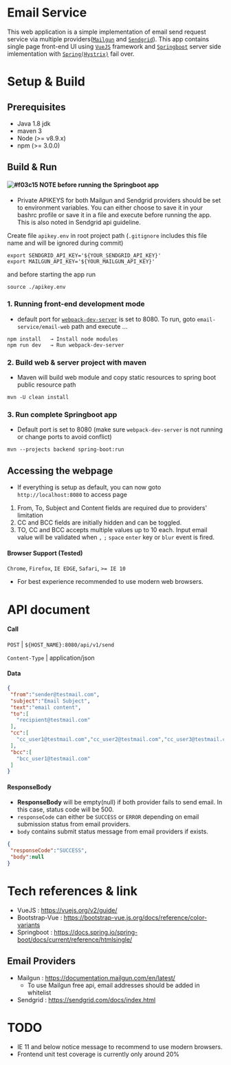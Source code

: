 # Email Service
This web application is a simple implementation of email send request service via multiple providers([`Mailgun`](https://www.mailgun.com) and [`Sendgrid`](https://sendgrid.com/marketing/sendgrid-services/)). This app contains single page front-end UI using [`VueJS`](https://vuejs.org) framework and [`Springboot`](https://projects.spring.io/spring-boot/) server side imlementation with [`Spring(Hystrix)`](https://spring.io/guides/gs/circuit-breaker/) fail over.

# Setup & Build
## Prerequisites
 * Java 1.8 jdk
 * maven 3
 * Node (>= v8.9.x)
 * npm (>= 3.0.0)

## Build & Run
#### ![#f03c15](https://placehold.it/15/f03c15/000000?text=+) NOTE before running the Springboot app
 * Private APIKEYS for both Mailgun and Sendgrid providers should be set to environment variables.
 You can either choose to save it in your bashrc profile or save it in a file and execute before running the app.
 This is also noted in Sendgrid api guideline.

 Create file `apikey.env` in root project path (`.gitignore` includes this file name and will be ignored during commit)
 ```
export SENDGRID_API_KEY='${YOUR_SENDGRID_API_KEY}' 
export MAILGUN_API_KEY='${YOUR_MAILGUN_API_KEY}'
 ```
 and before starting the app run 
 ```
 source ./apikey.env
 ```

### 1. Running front-end development mode
   * default port for  [`webpack-dev-server`](https://www.npmjs.com/package/webpack-dev-server) is set to 8080. To run, goto `email-service/email-web` path and execute ...
```
npm install   → Install node modules
npm run dev   → Run webpack-dev-server
```
### 2. Build web & server project with maven
   * Maven will build web module and copy static resources to spring boot public resource path
```
mvn -U clean install 
```
### 3. Run complete Springboot app
   * Default port is set to 8080 (make sure `webpack-dev-server` is not running or change ports to avoid conflict)
```
mvn --projects backend spring-boot:run
```
## Accessing the webpage
  * If everything is setup as default, you can now goto `http://localhost:8080` to access page
 1. From, To, Subject and Content fields are required due to providers' limitation
 2. CC and BCC fields are initially hidden and can be toggled. 
 3. TO, CC and BCC accepts multiple values up to 10 each. Input email value will be validated when `,` `;` `space` `enter` key or `blur` event is fired.

#### Browser Support (Tested) 
`Chrome`, `Firefox`, `IE EDGE`, `Safari`, `>= IE 10`
 * For best experience recommended to use modern web browsers. 


# API document
 #### Call  
`POST`          | `${HOST_NAME}:8080/api/v1/send` 

 `Content-Type` | application/json
 
 #### Data
 ```json
{
  "from":"sender@testmail.com",
  "subject":"Email Subject",
  "text":"email content",
  "to":[
    "recipient@testmail.com"
  ],
  "cc":[
    "cc_user1@testmail.com","cc_user2@testmail.com","cc_user3@testmail.com"
  ],
  "bcc":[
    "bcc_user1@testmail.com"
  ]
}
 ```
 
 #### ResponseBody
 * **ResponseBody** will be empty(null) if both provider fails to send email. In this case, status code will be 500. 
 * `responseCode` can either be `SUCCESS` or `ERROR` depending on email submission status from email providers.
 * `body` contains submit status message from email providers if exists.
 ```json
{
  "responseCode":"SUCCESS",
  "body":null
}
 ```

# Tech references & link
 * VueJS : https://vuejs.org/v2/guide/
 * Bootstrap-Vue : https://bootstrap-vue.js.org/docs/reference/color-variants
 * Springboot : https://docs.spring.io/spring-boot/docs/current/reference/htmlsingle/
## Email Providers
 * Mailgun : https://documentation.mailgun.com/en/latest/
   * To use Mailgun free api, email addresses should be added in whitelist
 * Sendgrid : https://sendgrid.com/docs/index.html
 
# TODO
 * IE 11 and below notice message to recommend to use modern browsers.
 * Frontend unit test coverage is currently only around 20%
